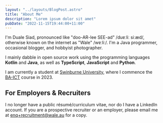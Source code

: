 ```yaml
---
layout: "../layouts/BlogPost.astro"
title: "About Me"
description: "Lorem ipsum dolor sit amet"
pubDate: "2022-11-15T19:44:00+11:00"
---
```


I'm Duale Siad, pronounced like "doo-AR-lee SEE-ad" /duɐːliː siːæd/, otherwise known on the internet as "Wale" /wɐːliː/. I'm a Java programmer, occasional blogger, and hobbyist photographer.

I mainly dabble in open source work using the programming languages **Kotlin** and **Java**, as well as **TypeScript**, **JavaScript** and **Python**.

I am currently a student at [Swinburne University](https://swinburne.edu.au), where I commence the [BA-ICT](https://www.swinburne.edu.au/study/course/bachelor-of-information-and-communication-technology/) course in 2023.

## For Employers & Recruiters
I no longer have a public résumé/curriculum vitae, nor do I have a LinkedIn account. If you are a prospective recruiter or an employer, please email me at <a href='&#109;a&#105;lt&#111;&#58;enq&#43;r%65%63&#37;&#55;2%75itm%&#54;5nt&#64;wa&#37;6&#67;e%2&#69;a%75'>enq+recru&#105;&#116;m&#101;n&#116;&#64;wale&#46;au</a> for a copy.